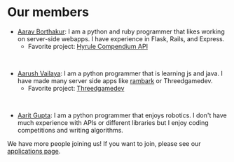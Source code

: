 # Our members

- [Aarav Borthakur](https://github.com/gadhagod): I am a python and ruby programmer that likes working on server-side webapps. I have experience in Flask, Rails, and Express.
  - Favorite project: [Hyrule Compendium API](https://github.com/gadhagod/Hyrule-Compendium-API)
  
<br>

- [Aarush Vailaya](https://github.com/goombamaui): I am a python programmer that is learning js and java. I have made many server side apps like [rambark](https://rambark.herokuapp.com) or Threedgamedev.
  - Favorite project: [Threedgamedev](http://threedgamedev.herokuapp.com/)

<br>

- [Aarit Gupta](https://github.com/25aaritg): I am a python programmer that enjoys robotics. I don't have much experience with APIs or different libraries but I enjoy coding competitions and writing algorithms.


We have more people joining us! If you want to join, please see our [applications page](applications).